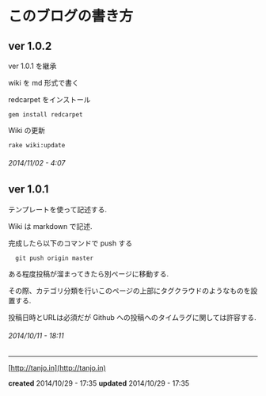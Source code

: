 # このブログの書き方

## ver 1.0.2

ver 1.0.1 を継承

wiki を md 形式で書く

redcarpet をインストール

```
gem install redcarpet
```

Wiki の更新

```
rake wiki:update
```

###### *2014/11/02 - 4:07*

## ver 1.0.1

テンプレートを使って記述する.

Wiki は markdown で記述.

完成したら以下のコマンドで push する

```
  git push origin master
```

ある程度投稿が溜まってきたら別ページに移動する.

その際、カテゴリ分類を行いこのページの上部にタグクラウドのようなものを設置する.

投稿日時とURLは必須だが Github への投稿へのタイムラグに関しては許容する.


###### *2014/10/11 - 18:11*

---

[http://tanjo.in](http://tanjo.in)

**created** 2014/10/29 - 17:35
**updated** 2014/10/29 - 17:35
